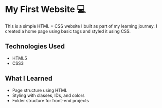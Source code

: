 # My First Website 💻

This is a simple HTML + CSS website I built as part of my learning journey.
I created a home page using basic tags and styled it using CSS.

## Technologies Used
- HTML5
- CSS3

## What I Learned
- Page structure using HTML
- Styling with classes, IDs, and colors
- Folder structure for front-end projects


